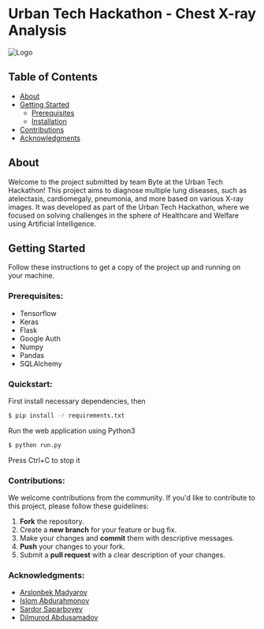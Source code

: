 # Urban Tech Hackathon - Chest X-ray Analysis

![Logo](https://github.com/Arslonbek25/urban-hack/assets/100064552/97a97b6f-86bb-46f4-b263-8bd2848fc7b7)

## Table of Contents

- [About](#about)
- [Getting Started](#getting-started)
  - [Prerequisites](#prerequisites)
  - [Installation](#installation)
- [Contributions](#contributions)
- [Acknowledgments](#acknowledgments)

## About

Welcome to the project submitted by team Byte at the Urban Tech Hackathon! This project aims to diagnose multiple lung diseases, such as atelectasis, cardiomegaly, pneumonia, and more based on various X-ray images. It was developed as part of the Urban Tech Hackathon, where we focused on solving challenges in the sphere of Healthcare and Welfare using Artificial Intelligence.

## Getting Started

Follow these instructions to get a copy of the project up and running on your machine.

### Prerequisites:

- Tensorflow
- Keras
- Flask
- Google Auth
- Numpy
- Pandas
- SQLAlchemy

### Quickstart:

First install necessary dependencies, then

```bash
$ pip install -r requirements.txt
```

Run the web application using Python3

```bash
$ python run.py
```

Press Ctrl+C to stop it

### Contributions:

We welcome contributions from the community. If you'd like to contribute to this project, please follow these guidelines:

1. __Fork__ the repository.
2. Create a __new branch__ for your feature or bug fix.
3. Make your changes and __commit__ them with descriptive messages.
4. __Push__ your changes to your fork.
5. Submit a __pull request__ with a clear description of your changes.

### Acknowledgments:
- [Arslonbek Madyarov](https://github.com/Arslonbek25)
- [Islom Abdurahmonov](https://github.com/blvckeasy)
- [Sardor Saparboyev](https://github.com/saparboeev)
- [Dilmurod Abdusamadov](https://www.github.com/thisisdilmurod)

